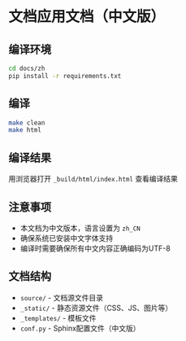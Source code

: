 # 文档应用文档（中文版）

## 编译环境

```bash
cd docs/zh
pip install -r requirements.txt
```

## 编译

```bash
make clean
make html
```

## 编译结果

用浏览器打开 `_build/html/index.html` 查看编译结果

## 注意事项

- 本文档为中文版本，语言设置为 `zh_CN`
- 确保系统已安装中文字体支持
- 编译时需要确保所有中文内容正确编码为UTF-8

## 文档结构

- `source/` - 文档源文件目录
- `_static/` - 静态资源文件（CSS、JS、图片等）
- `_templates/` - 模板文件
- `conf.py` - Sphinx配置文件（中文版）
